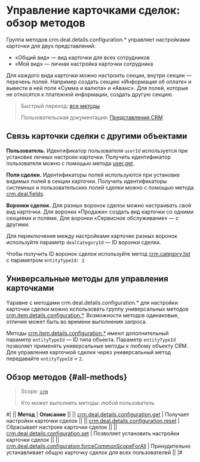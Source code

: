 # Управление карточками сделок: обзор методов 

Группа методов crm.deal.details.configuration.* управляет настройками карточки для двух представлений:

* «Общий вид» — вид карточки для всех сотрудников
* «Мой вид» — личная настройка карточки сотрудника

Для каждого вида карточки можно настроить секции, внутри секции — перечень полей. Например создать секцию «Информация об оплате» и вывести в ней поля «Сумма и валюта» и «Аванс». Для полей, которые не относятся к платежной информации, создать другую секцию.

> Быстрый переход: [все методы](#all-methods) 
> 
> Пользовательская документация: [Представления CRM](https://helpdesk.bitrix24.ru/open/17914816/)

## Связь карточки сделки с другими объектами

**Пользователь.** Идентификатор пользователя `userId` используется при установке личных настроек карточки. Получить идентификатор пользователя можно с помощью метода [user.get](../../../user/user-get.md).

**Поля сделки.** Идентификаторы полей используются при установке видимых полей в секции карточки. Получить идентификаторы системных и пользовательских полей сделки можно с помощью метода [crm.deal.fields](../crm-deal-fields.md). 

**Воронки сделок.** Для разных воронок сделок можно настраивать свой вид карточки. Для воронки «Продажи» создать вид карточки со одними секциями и полями. Для воронки «Сервисное обслуживание» — с другими. 

Для переключения между настройками карточек разных воронок используйте параметр `dealCategoryId` — ID воронки сделки.

Чтобы получить ID воронок сделок используйте метод [crm.category.list](../../universal/category/crm-category-list.md) с параметром `entityTypeId: 2`. 

## Универсальные методы для управления карточками

Yаравне с методами crm.deal.details.configuration.* для настройки карточки сделки можно использовать группу универсальных методов [crm.item.details.configuration.*](../../universal/item-details-configuration/index.md). Возможности методов одинаковые, отличие может быть во времени выполнения запроса.

Методы [crm.item.details.configuration.*](../../universal/item-details-configuration/index.md) имеют дополнительный параметр `entityTypeId` — ID типа объекта. Параметр `entityTypeId` позволяет применять универсальные методы к любому объекту CRM. Для управления карточкой сделки через универсальный метод передавайте `entityTypeId` = `2`. 

## Обзор методов {#all-methods}

> Scope: [`crm`](../../../scopes/permissions.md)
>
> Кто может выполнять методы: любой пользователь

#|
|| **Метод** | **Описание** ||
|| [crm.deal.details.configuration.get](./crm-deal-details-configuration-get.md) | Получает настройки карточки сделок ||
|| [crm.deal.details.configuration.reset](./crm-deal-details-configuration-reset.md) | Сбрасывает настроек карточки сделок ||
|| [crm.deal.details.configuration.set](./crm-deal-details-configuration-set.md) | Позволяет установить настройки карточки сделок ||
|| [crm.deal.details.configuration.forceCommonScopeForAll](./crm-deal-details-configuration-force-common-scope-for-all.md) | Принудительно устанавливает общую карточку сделок для всех пользователей ||
|#